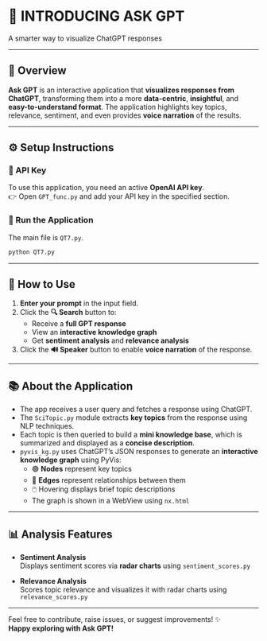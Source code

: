 # 🚀 INTRODUCING **ASK GPT**  
A smarter way to visualize ChatGPT responses

---

## 🧠 Overview  
**Ask GPT** is an interactive application that **visualizes responses from ChatGPT**, transforming them into a more **data-centric**, **insightful**, and **easy-to-understand format**. The application highlights key topics, relevance, sentiment, and even provides **voice narration** of the results.

---

## ⚙️ Setup Instructions

### 🔑 API Key  
To use this application, you need an active **OpenAI API key**.  
👉 Open `GPT_func.py` and add your API key in the specified section.

### 🏁 Run the Application  
The main file is `QT7.py`.  
```bash
python QT7.py
```

---

## 💬 How to Use

1. **Enter your prompt** in the input field.  
2. Click the **🔍 Search** button to:
   - Receive a **full GPT response**
   - View an **interactive knowledge graph**
   - Get **sentiment analysis** and **relevance analysis**
3. Click the **🔊 Speaker** button to enable **voice narration** of the response.

---

## 📚 About the Application

- The app receives a user query and fetches a response using ChatGPT.
- The `SciTopic.py` module extracts **key topics** from the response using NLP techniques.
- Each topic is then queried to build a **mini knowledge base**, which is summarized and displayed as a **concise description**.
- `pyvis_kg.py` uses ChatGPT’s JSON responses to generate an **interactive knowledge graph** using PyVis:
  - 🟢 **Nodes** represent key topics  
  - 🔗 **Edges** represent relationships between them  
  - 🖱️ Hovering displays brief topic descriptions  
  - The graph is shown in a WebView using `nx.html`

---

## 📊 Analysis Features

- **Sentiment Analysis**  
  Displays sentiment scores via **radar charts** using `sentiment_scores.py`

- **Relevance Analysis**  
  Scores topic relevance and visualizes it with radar charts using `relevance_scores.py`

---

Feel free to contribute, raise issues, or suggest improvements! ✨  
**Happy exploring with Ask GPT!**
